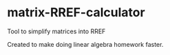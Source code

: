 # matrix-RREF-calculator
Tool to simplify matrices into RREF

Created to make doing linear algebra homework faster.